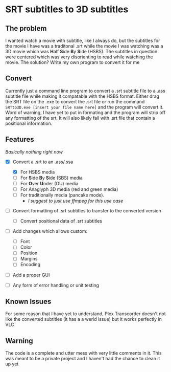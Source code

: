 # SRT subtitles to 3D subtitles
## The problem
I wanted watch a movie with subtitle, like I always do, but the subtitles for the movie I have was a traditonal .srt while the movie I was watching was a 3D movie which was **H**alf **S**ide **B**y **S**ide (HSBS). The subtitles in question were centered which was very disorienting to read while watching the movie. The solution? Write my own program to convert it for me

## Convert
Currently just a command line program to convert a .srt subtitle file to a .ass subtitle file while making it compatable with the HSBS format. Either drag the SRT file on the .exe to convert the .srt file or run the command `SRTto3D.exe [insert your file name here]` and the program will convert it. Word of warning, I have yet to put in formating and the program will strip off any formatting of the srt. It will also likely fail with .srt file that contain a positional information. 

## Features
_Basically nothing right now_
- [x] Convert a .srt to an .ass/.ssa
  - [x] For HSBS media 
  - [ ] For **S**ide **B**y **S**ide (SBS) media 
  - [ ] For **O**ver **U**nder (OU) media
  - [ ] For Anaglyph 3D media (red and green media)
  - [ ] For traditionally media (pancake mode).
    - _I suggest to just use ffmpeg for this use case_
- [ ] Convert formatting of .srt subtitles to transfer to the converted version
  - [ ] Convert positional data of .srt subtitles
- [ ] Add changes which allows custom:
  - [ ] Font
  - [ ] Color
  - [ ] Position
  - [ ] Margins
  - [ ] Encoding
- [ ] Add a proper GUI
- [ ] Any form of error handling or unit testing


## Known Issues
For some reason that I have yet to understand, Plex Transcorder doesn't not like the converted subtitles (it has a a werid issue) but it works perfectly in VLC

## Warning
The code is a complete and utter mess with very little comments in it. This was meant to be a private project and I haven't had the chance to clean it up yet
